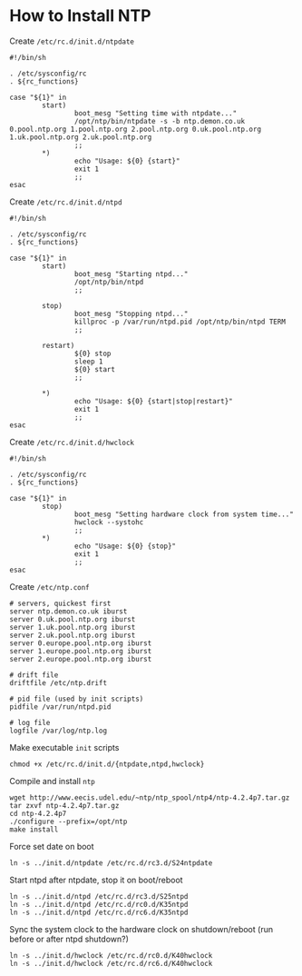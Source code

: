 # How to Install NTP

Create `/etc/rc.d/init.d/ntpdate`

```
#!/bin/sh

. /etc/sysconfig/rc
. ${rc_functions}

case "${1}" in
        start)
                boot_mesg "Setting time with ntpdate..."
                /opt/ntp/bin/ntpdate -s -b ntp.demon.co.uk 0.pool.ntp.org 1.pool.ntp.org 2.pool.ntp.org 0.uk.pool.ntp.org 1.uk.pool.ntp.org 2.uk.pool.ntp.org
                ;;
        *)
                echo "Usage: ${0} {start}"
                exit 1
                ;;
esac

```

Create `/etc/rc.d/init.d/ntpd`

```
#!/bin/sh

. /etc/sysconfig/rc
. ${rc_functions}

case "${1}" in
        start)
                boot_mesg "Starting ntpd..."
                /opt/ntp/bin/ntpd
                ;;

        stop)
                boot_mesg "Stopping ntpd..."
                killproc -p /var/run/ntpd.pid /opt/ntp/bin/ntpd TERM
                ;;

        restart)
                ${0} stop
                sleep 1
                ${0} start
                ;;

        *)
                echo "Usage: ${0} {start|stop|restart}"
                exit 1
                ;;
esac

```

Create `/etc/rc.d/init.d/hwclock`

```
#!/bin/sh

. /etc/sysconfig/rc
. ${rc_functions}

case "${1}" in
        stop)
                boot_mesg "Setting hardware clock from system time..."
                hwclock --systohc
                ;;
        *)
                echo "Usage: ${0} {stop}"
                exit 1
                ;;
esac

```

Create `/etc/ntp.conf`

```
# servers, quickest first
server ntp.demon.co.uk iburst
server 0.uk.pool.ntp.org iburst
server 1.uk.pool.ntp.org iburst
server 2.uk.pool.ntp.org iburst
server 0.europe.pool.ntp.org iburst
server 1.europe.pool.ntp.org iburst
server 2.europe.pool.ntp.org iburst

# drift file
driftfile /etc/ntp.drift

# pid file (used by init scripts)
pidfile /var/run/ntpd.pid

# log file
logfile /var/log/ntp.log

```

Make executable `init` scripts

```
chmod +x /etc/rc.d/init.d/{ntpdate,ntpd,hwclock}
```

Compile and install `ntp`

```
wget http://www.eecis.udel.edu/~ntp/ntp_spool/ntp4/ntp-4.2.4p7.tar.gz
tar zxvf ntp-4.2.4p7.tar.gz
cd ntp-4.2.4p7
./configure --prefix=/opt/ntp
make install

```

Force set date on boot 

```
ln -s ../init.d/ntpdate /etc/rc.d/rc3.d/S24ntpdate
```

Start ntpd after ntpdate, stop it on boot/reboot

```
ln -s ../init.d/ntpd /etc/rc.d/rc3.d/S25ntpd
ln -s ../init.d/ntpd /etc/rc.d/rc0.d/K35ntpd
ln -s ../init.d/ntpd /etc/rc.d/rc6.d/K35ntpd
```

Sync the system clock to the hardware clock on shutdown/reboot (run before or after ntpd shutdown?)

```
ln -s ../init.d/hwclock /etc/rc.d/rc0.d/K40hwclock
ln -s ../init.d/hwclock /etc/rc.d/rc6.d/K40hwclock
```



